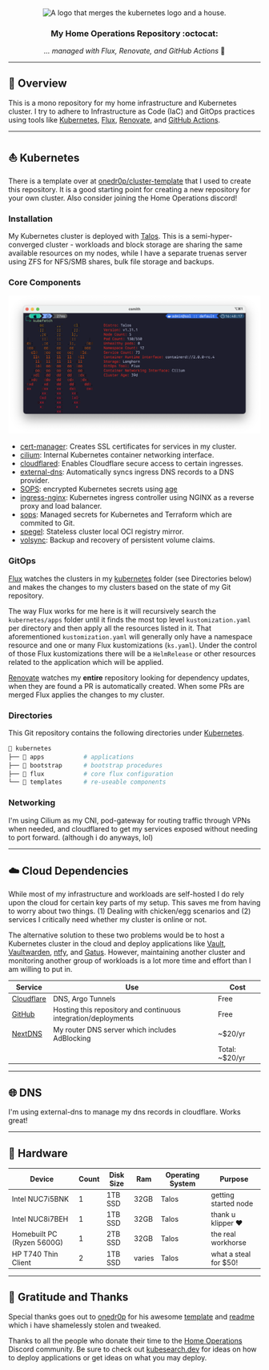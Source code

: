 <div align="center">

<img alt="A logo that merges the kubernetes logo and a house." src="https://raw.githubusercontent.com/onedr0p/home-ops/main/docs/src/assets/logo.png" align="center" width="144px" height="144px"/>

### My Home Operations Repository :octocat:

_... managed with Flux, Renovate, and GitHub Actions_ 🤖

</div>

---

## 📖 Overview

This is a mono repository for my home infrastructure and Kubernetes cluster. I try to adhere to Infrastructure as Code (IaC) and GitOps practices using tools like [Kubernetes](https://kubernetes.io/), [Flux](https://github.com/fluxcd/flux2), [Renovate](https://github.com/renovatebot/renovate), and [GitHub Actions](https://github.com/features/actions).

---

## ⛵ Kubernetes

There is a template over at [onedr0p/cluster-template](https://github.com/onedr0p/cluster-template) that I used to create this repository. It is a good starting point for creating a new repository for your own cluster. Also consider joining the Home Operations discord!

### Installation

My Kubernetes cluster is deployed with [Talos](https://www.talos.dev). This is a semi-hyper-converged cluster - workloads and block storage are sharing the same available resources on my nodes, while I have a separate truenas server using ZFS for NFS/SMB shares, bulk file storage and backups.

### Core Components

![a screenshot of the output of kubefetch. talos is my k8s distro, 2 nodes for now, longhorn for storage, flux for gitops, and cilium for cni. shoutout to my screen reader users. stay cool out there.](image.png)

- [cert-manager](https://github.com/cert-manager/cert-manager): Creates SSL certificates for services in my cluster.
- [cilium](https://github.com/cilium/cilium): Internal Kubernetes container networking interface.
- [cloudflared](https://github.com/cloudflare/cloudflared): Enables Cloudflare secure access to certain ingresses.
- [external-dns](https://github.com/kubernetes-sigs/external-dns): Automatically syncs ingress DNS records to a DNS provider.
- [SOPS](https://github.com/getsops/sops): encrypted Kubernetes secrets using [age](https://github.com/FiloSottile/age)
- [ingress-nginx](https://github.com/kubernetes/ingress-nginx): Kubernetes ingress controller using NGINX as a reverse proxy and load balancer.
- [sops](https://github.com/getsops/sops): Managed secrets for Kubernetes and Terraform which are commited to Git.
- [spegel](https://github.com/XenitAB/spegel): Stateless cluster local OCI registry mirror.
- [volsync](https://github.com/backube/volsync): Backup and recovery of persistent volume claims.

### GitOps

[Flux](https://github.com/fluxcd/flux2) watches the clusters in my [kubernetes](./kubernetes/) folder (see Directories below) and makes the changes to my clusters based on the state of my Git repository.

The way Flux works for me here is it will recursively search the `kubernetes/apps` folder until it finds the most top level `kustomization.yaml` per directory and then apply all the resources listed in it. That aforementioned `kustomization.yaml` will generally only have a namespace resource and one or many Flux kustomizations (`ks.yaml`). Under the control of those Flux kustomizations there will be a `HelmRelease` or other resources related to the application which will be applied.

[Renovate](https://github.com/renovatebot/renovate) watches my **entire** repository looking for dependency updates, when they are found a PR is automatically created. When some PRs are merged Flux applies the changes to my cluster.

### Directories

This Git repository contains the following directories under [Kubernetes](./kubernetes/).

```sh
📁 kubernetes
├── 📁 apps           # applications
├── 📁 bootstrap      # bootstrap procedures
├── 📁 flux           # core flux configuration
└── 📁 templates      # re-useable components
```


### Networking

I'm using Cilium as my CNI, pod-gateway for routing traffic through VPNs when needed, and cloudflared to get my services exposed without needing to port forward. (although i do anyways, lol)

---

## ☁️ Cloud Dependencies

While most of my infrastructure and workloads are self-hosted I do rely upon the cloud for certain key parts of my setup. This saves me from having to worry about two things. (1) Dealing with chicken/egg scenarios and (2) services I critically need whether my cluster is online or not.

The alternative solution to these two problems would be to host a Kubernetes cluster in the cloud and deploy applications like [Vault](https://www.vaultproject.io/), [Vaultwarden](https://github.com/dani-garcia/vaultwarden), [ntfy](https://ntfy.sh/), and [Gatus](https://gatus.io/). However, maintaining another cluster and monitoring another group of workloads is a lot more time and effort than I am willing to put in.

| Service                                         | Use                                                               | Cost           |
|-------------------------------------------------|-------------------------------------------------------------------|----------------|
| [Cloudflare](https://www.cloudflare.com/)         | DNS, Argo Tunnels                                                 | Free           |
| [GitHub](https://github.com/)                   | Hosting this repository and continuous integration/deployments    | Free           |
| [NextDNS](https://nextdns.io/)                  | My router DNS server which includes AdBlocking                    | ~$20/yr        |
|                                                 |                                                                   | Total: ~$20/yr |

---

## 🌐 DNS

I'm using external-dns to manage my dns records in cloudflare. Works great!

---

## 🔧 Hardware

| Device                     | Count | Disk Size | Ram    | Operating System | Purpose               |
|----------------------------|-------|-----------|--------|------------------|-----------------------|
| Intel NUC7i5BNK            | 1     | 1TB SSD   | 32GB   | Talos            | getting started node  |
| Intel NUC8i7BEH            | 1     | 1TB SSD   | 32GB   | Talos            | thank u klipper ❤️     |
| Homebuilt PC (Ryzen 5600G) | 1     | 2TB SSD   | 32GB   | Talos            | the real workhorse    |
| HP T740 Thin Client        | 2     | 1TB SSD   | varies | Talos            | what a steal for $50! |

---

## 🤝 Gratitude and Thanks

Special thanks goes out to [onedr0p](https://github.com/onedr0p) for his awesome [template](https://github.com/onedr0p/cluster-template) and [readme](https://github.com/onedr0p/home-ops) which i have shamelessly stolen and tweaked.

Thanks to all the people who donate their time to the [Home Operations](https://discord.gg/home-operations) Discord community. Be sure to check out [kubesearch.dev](https://kubesearch.dev/) for ideas on how to deploy applications or get ideas on what you may deploy.
